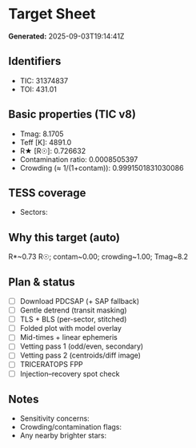 # Target Sheet

**Generated:** 2025-09-03T19:14:41Z

## Identifiers
- TIC: 31374837
- TOI: 431.01

## Basic properties (TIC v8)
- Tmag: 8.1705
- Teff [K]: 4891.0
- R★ [R☉]: 0.726632
- Contamination ratio: 0.0008505397
- Crowding (≈ 1/(1+contam)): 0.9991501831030086

## TESS coverage
- Sectors: 

## Why this target (auto)
R*~0.73 R☉; contam~0.00; crowding~1.00; Tmag~8.2

## Plan & status
- [ ] Download PDCSAP (+ SAP fallback)
- [ ] Gentle detrend (transit masking)
- [ ] TLS + BLS (per-sector, stitched)
- [ ] Folded plot with model overlay
- [ ] Mid-times + linear ephemeris
- [ ] Vetting pass 1 (odd/even, secondary)
- [ ] Vetting pass 2 (centroids/diff image)
- [ ] TRICERATOPS FPP
- [ ] Injection–recovery spot check

## Notes
- Sensitivity concerns:
- Crowding/contamination flags:
- Any nearby brighter stars:
